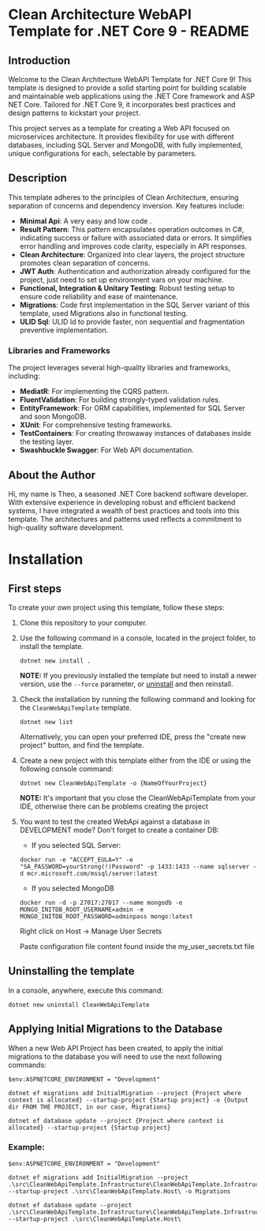 # Clean Architecture WebAPI Template for .NET Core 9 - README

## Introduction

Welcome to the Clean Architecture WebAPI Template for .NET Core 9! This template is designed to provide a solid starting point for building scalable and maintainable web applications using the .NET Core framework and ASP NET Core. Tailored for .NET Core 9, it incorporates best practices and design patterns to kickstart your project.

This project serves as a template for creating a Web API focused on microservices architecture. It provides flexibility for use with different databases, including SQL Server and MongoDB, with fully implemented, unique configurations for each, selectable by parameters.

## Description

This template adheres to the principles of Clean Architecture, ensuring separation of concerns and dependency inversion. Key features include:

- **Minimal Api**: A very easy and low code .
- **Result Pattern**: This pattern encapsulates operation outcomes in C#, indicating success or failure with associated data or errors. It simplifies error handling and improves code clarity, especially in API responses.
- **Clean Architecture**: Organized into clear layers, the project structure promotes clean separation of concerns.
- **JWT Auth**: Authentication and authorization already configured for the project, just need to set up environment vars on your machine.
- **Functional, Integration & Unitary Testing**: Robust testing setup to ensure code reliability and ease of maintenance.
- **Migrations**: Code first implementation in the SQL Server variant of this template, used Migrations also in functional testing.
- **ULID Sql**: ULID Id to provide faster, non sequential and fragmentation preventive implementation.

### Libraries and Frameworks

The project leverages several high-quality libraries and frameworks, including:
- **MediatR**: For implementing the CQRS pattern.
- **FluentValidation**: For building strongly-typed validation rules.
- **EntityFramework**: For ORM capabilities, implemented for SQL Server and soon MongoDB.
- **XUnit**: For comprehensive testing frameworks.
- **TestContainers**: For creating throwaway instances of databases inside the testing layer.
- **Swashbuckle Swagger**: For Web API documentation.

## About the Author

Hi, my name is Theo, a seasoned .NET Core backend software developer. With extensive experience in developing robust and efficient backend systems, I have integrated a wealth of best practices and tools into this template. The architectures and patterns used reflects a commitment to high-quality software development.


# Installation

## First steps

To create your own project using this template, follow these steps:

1. Clone this repository to your computer.

2. Use the following command in a console, located in the project folder, to install the template.

    ```console
    dotnet new install .
    ```

    **NOTE:** If you previously installed the template but need to install a newer version, use the `--force` parameter, or [uninstall](#Uninstalling-the-template) and then reinstall.

3. Check the installation by running the following command and looking for the `CleanWebApiTemplate` template.

    ```console
    dotnet new list
    ```

    Alternatively, you can open your preferred IDE, press the "create new project" button, and find the template.

4. Create a new project with this template either from the IDE or using the following console command:

    ```console
    dotnet new CleanWebApiTemplate -o {NameOfYourProject}
    ```

    **NOTE:** It's important that you close the CleanWebApiTemplate from your IDE, otherwise there can be problems creating the project

5. You want to test the created WebApi against a database in DEVELOPMENT mode? Don't forget to create a container DB:

    - If you selected SQL Server:

    ```console
    docker run -e "ACCEPT_EULA=Y" -e "SA_PASSWORD=yourStrong(!)Password" -p 1433:1433 --name sqlserver -d mcr.microsoft.com/mssql/server:latest
    ```

    - If you selected MongoDB
    ```console
    docker run -d -p 27017:27017 --name mongodb -e MONGO_INITDB_ROOT_USERNAME=admin -e MONGO_INITDB_ROOT_PASSWORD=adminpass mongo:latest
    ```

    Right click on Host -> Manage User Secrets

    Paste configuration file content found inside the my_user_secrets.txt file

    
## Uninstalling the template

In a console, anywhere, execute this command:
```console
dotnet new uninstall CleanWebApiTemplate
```

## Applying Initial Migrations to the Database

When a new Web API Project has been created, to apply the initial migrations to the database you will need to use the next following commands:

```console
$env:ASPNETCORE_ENVIRONMENT = "Development" 
```
```console
dotnet ef migrations add InitialMigration --project {Project where context is allocated} --startup-project {Startup project} -o {Output dir FROM THE PROJECT, in our case, Migrations} 
```
```console
dotnet ef database update --project {Project where context is allocated} --startup-project {Startup project} 
```

### Example:

```console
$env:ASPNETCORE_ENVIRONMENT = "Development" 
```
```console
dotnet ef migrations add InitialMigration --project .\src\CleanWebApiTemplate.Infrastructure\CleanWebApiTemplate.Infrastructure.csproj --startup-project .\src\CleanWebApiTemplate.Host\ -o Migrations
```
```console
dotnet ef database update --project .\src\CleanWebApiTemplate.Infrastructure\CleanWebApiTemplate.Infrastructure.csproj --startup-project .\src\CleanWebApiTemplate.Host\ 
```